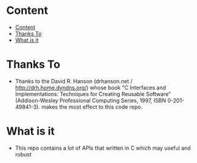 
# Content

<!-- @import "[TOC]" {cmd="toc" depthFrom=1 depthTo=6 orderedList=false} -->

<!-- code_chunk_output -->

- [Content](#content)
- [Thanks To](#thanks-to)
- [What is it](#what-is-it)

<!-- /code_chunk_output -->

# Thanks To

- Thanks to the David R. Hanson (drhanson.net / http://drh.home.dyndns.org/) whose book "C Interfaces and Implementations: Techniques for Creating Reusable Software" (Addison-Wesley Professional Computing Series, 1997, ISBN 0-201-49841-3). makes the most effect to this code repo.

# What is it

- This repo contains a lot of APIs that written in C which may useful and robust
